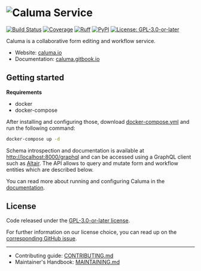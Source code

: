 # ![Caluma Service](https://user-images.githubusercontent.com/6150577/60805422-51b1bf80-a180-11e9-9ae5-c794249c7a98.png)

[![Build Status](https://github.com/projectcaluma/caluma/workflows/Tests/badge.svg)](https://github.com/projectcaluma/caluma/actions?query=workflow%3ATests)
[![Coverage](https://img.shields.io/badge/coverage-100%25-brightgreen.svg)](https://github.com/projectcaluma/caluma/blob/main/setup.cfg#L57)
[![Ruff](https://img.shields.io/badge/code%20style-ruff-000000.svg)](https://docs.astral.sh/ruff/)
[![PyPI](https://img.shields.io/pypi/v/caluma)](https://pypi.org/project/caluma/)
[![License: GPL-3.0-or-later](https://img.shields.io/github/license/projectcaluma/caluma)](https://spdx.org/licenses/GPL-3.0-or-later.html)

Caluma is a collaborative form editing and workflow service.

- Website: [caluma.io](https://caluma.io)
- Documentation: [caluma.gitbook.io](https://caluma.gitbook.io)

## Getting started

**Requirements**

- docker
- docker-compose

After installing and configuring those, download [docker-compose.yml](https://github.com/projectcaluma/caluma/blob/main/docker-compose.yml) and run the following command:

```bash
docker-compose up -d
```
Schema introspection and documentation is available at [http://localhost:8000/graphql](localhost:8000/graphql) and can be accessed using a GraphQL client such as [Altair](https://altair.sirmuel.design/). The API allows to query and mutate form and workflow entities which are described below.

You can read more about running and configuring Caluma in the [documentation](https://caluma.gitbook.io).

## License

Code released under the [GPL-3.0-or-later license](LICENSE).

For further information on our license choice, you can read up on the [corresponding GitHub issue](https://github.com/projectcaluma/caluma/issues/751#issuecomment-547974930).

---

- Contributing guide: [CONTRIBUTING.md](CONTRIBUTING.md)
- Maintainer's Handbook: [MAINTAINING.md](MAINTAINING.md)
